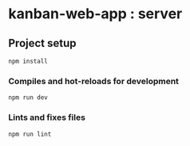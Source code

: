 # kanban-web-app : server

## Project setup
```
npm install
```

### Compiles and hot-reloads for development
```
npm run dev
```

### Lints and fixes files
```
npm run lint
```